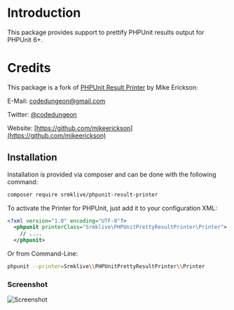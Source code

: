 # Introduction

This package provides support to prettify PHPUnit results output for PHPUnit 6+. 

# Credits

This package is a fork of [PHPUnit Result Printer](https://packagist.org/packages/codedungeon/phpunit-result-printer) by Mike Erickson:

E-Mail: [codedungeon@gmail.com](mailto:codedungeon@gmail.com)

Twitter: [@codedungeon](http://twitter.com/codedungeon)

Website: [https://github.com/mikeerickson](https://github.com/mikeerickson) 

## Installation

Installation is provided via composer and can be done with the following command:

```bash
composer require srmklive/phpunit-result-printer
```

To activate the Printer for PHPUnit, just add it to your configuration XML:

  ```xml
  <?xml version="1.0" encoding="UTF-8"?>
    <phpunit printerClass="Srmklive\PHPUnitPrettyResultPrinter\Printer">
      // ....
    </phpunit>
  ```

Or from Command-Line:

  ```bash
  phpunit --printer=Srmklive\\PHPUnitPrettyResultPrinter\\Printer
  ```

### Screenshot

![Screenshot](https://github.com/mikeerickson/phpunit-pretty-result-printer/blob/master/sample.png)

